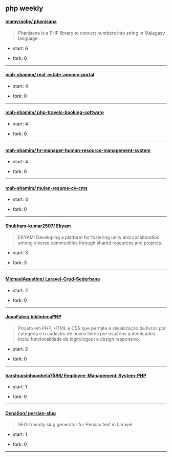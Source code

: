 ## php weekly

#### [mamyraoby/ phanisana](https://github.com/mamyraoby/phanisana)
>  Phanisana is a PHP library to convert numbers into string in Malagasy language.
+ start: 6
+ fork: 0
---
#### [mah-shamim/ real-estate-agency-portal](https://github.com/mah-shamim/real-estate-agency-portal)
>  
+ start: 4
+ fork: 0
---
#### [mah-shamim/ php-travels-booking-software](https://github.com/mah-shamim/php-travels-booking-software)
>  
+ start: 4
+ fork: 0
---
#### [mah-shamim/ hr-manager-human-resource-management-system](https://github.com/mah-shamim/hr-manager-human-resource-management-system)
>  
+ start: 4
+ fork: 0
---
#### [mah-shamim/ mulan-resume-cv-cms](https://github.com/mah-shamim/mulan-resume-cv-cms)
>  
+ start: 4
+ fork: 0
---
#### [Shubham-kumar2507/ Ekyam](https://github.com/Shubham-kumar2507/Ekyam)
>  EKYAM: Developing a platform for fostering unity and collaboration among diverse communities through shared resources and projects.
+ start: 3
+ fork: 3
---
#### [MichaelAgustinn/ Laravel-Crud-Sederhana](https://github.com/MichaelAgustinn/Laravel-Crud-Sederhana)
>  
+ start: 2
+ fork: 0
---
#### [JoaoFalce/ bibliotecaPHP](https://github.com/JoaoFalce/bibliotecaPHP)
>  Projeto em PHP, HTML e CSS que permite a visualização de livros por categoria e o cadastro de novos livros por usuários autenticados. Inclui funcionalidade de login/logout e design responsivo.
+ start: 2
+ fork: 0
---
#### [harshrajsinhvaghela7586/ Employee-Management-System-PHP](https://github.com/harshrajsinhvaghela7586/Employee-Management-System-PHP)
>  
+ start: 1
+ fork: 0
---
#### [DenaSon/ persian-slug](https://github.com/DenaSon/persian-slug)
>  SEO-friendly slug generator for Persian text in Laravel
+ start: 1
+ fork: 0
---